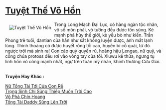 <a href="https://truyenwiki.net/tuyet-the-vo-hon.36453/" title="Tuyệt Thế Võ Hồn"><h1>Tuyệt Thế Võ Hồn</h1></a><div style="display:table"><img align="right" style="float: left; padding: 10px;" src="https://truyenwiki.net/a/img/str/src/36453.jpg" alt="Tuyệt Thế Võ Hồn">Trong Long Mạch Đại Lục, có hàng ngàn tộc nhân, vô số môn phái, võ tướng đều được tôn sùng. Kẻ mạnh phá hủy thế giới, kẻ yếu bò như kiến. Trần Phong trẻ tuổi, dantian của hắn như sắt không luyện được, ánh mắt lạnh lùng. Thỉnh thoảng có được huyết rồng tối cao, huyền bí cổ quái, từ đó ngược trời mà sinh ra! Con cáo quỷ quyến rũ, hoàng hậu Lengao, nữ quỷ, và công chúa protoss đều rơi vào vòng tay của tôi. Xiuwu kế thừa, ngưng tụ linh hồn võ công mạnh nhất, ngự trên toàn mỹ nhân, khinh thường Cửu Giai.</div><p><br><b>Truyện Hay Khác :</b></p><a href="https://truyenwiki.net/nu-tong-tai-toi-cua-con-re.36207/" alt="Nữ Tổng Tài Tới Cửa Con Rể">Nữ Tổng Tài Tới Cửa Con Rể</a><br/><a href="https://github.com/nownovels/wikidich/tree/master/truyenhay/35218" alt="Trọng Sinh Chi Sủng Thiếp Muốn Trời Cao">Trọng Sinh Chi Sủng Thiếp Muốn Trời Cao</a><br/><a href="https://github.com/nownovels/wikidich/tree/master/truyenhay/35064" alt="Võ Phá Chín Hoang">Võ Phá Chín Hoang</a><br/><a href="https://github.com/nownovels/wikidich/tree/master/truyenhay/36803" alt="Tổng Tài Daddy Sủng Lên Trời">Tổng Tài Daddy Sủng Lên Trời</a><br/>